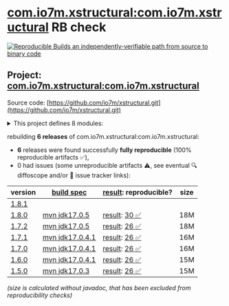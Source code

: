 [com.io7m.xstructural:com.io7m.xstructural](https://central.sonatype.com/artifact/com.io7m.xstructural/com.io7m.xstructural/versions) RB check
=======

[![Reproducible Builds](https://reproducible-builds.org/images/logos/rb.svg) an independently-verifiable path from source to binary code](https://reproducible-builds.org/)

## Project: [com.io7m.xstructural:com.io7m.xstructural](https://central.sonatype.com/artifact/com.io7m.xstructural/com.io7m.xstructural/versions)

Source code: [https://github.com/io7m/xstructural.git](https://github.com/io7m/xstructural.git)

<details><summary>This project defines 8 modules:</summary>

* [com.io7m.xstructural:com.io7m.xstructural](https://central.sonatype.com/artifact/com.io7m.xstructural/com.io7m.xstructural/1.8.0)
* [com.io7m.xstructural:com.io7m.xstructural.api](https://central.sonatype.com/artifact/com.io7m.xstructural/com.io7m.xstructural.api/1.8.0)
* [com.io7m.xstructural:com.io7m.xstructural.cmdline](https://central.sonatype.com/artifact/com.io7m.xstructural/com.io7m.xstructural.cmdline/1.8.0)
* [com.io7m.xstructural:com.io7m.xstructural.documentation](https://central.sonatype.com/artifact/com.io7m.xstructural/com.io7m.xstructural.documentation/1.8.0)
* [com.io7m.xstructural:com.io7m.xstructural.maven_plugin](https://central.sonatype.com/artifact/com.io7m.xstructural/com.io7m.xstructural.maven_plugin/1.8.0)
* [com.io7m.xstructural:com.io7m.xstructural.tests](https://central.sonatype.com/artifact/com.io7m.xstructural/com.io7m.xstructural.tests/1.8.0)
* [com.io7m.xstructural:com.io7m.xstructural.vanilla](https://central.sonatype.com/artifact/com.io7m.xstructural/com.io7m.xstructural.vanilla/1.8.0)
* [com.io7m.xstructural:com.io7m.xstructural.xml](https://central.sonatype.com/artifact/com.io7m.xstructural/com.io7m.xstructural.xml/1.8.0)
</details>

rebuilding **6 releases** of com.io7m.xstructural:com.io7m.xstructural:
- **6** releases were found successfully **fully reproducible** (100% reproducible artifacts :white_check_mark:),
- 0 had issues (some unreproducible artifacts :warning:, see eventual :mag: diffoscope and/or :memo: issue tracker links):

| version | [build spec](/BUILDSPEC.md) | [result](https://reproducible-builds.org/docs/jvm/): reproducible? | size |
| -- | --------- | ------ | -- |
| [1.8.1](https://central.sonatype.com/artifact/com.io7m.xstructural/com.io7m.xstructural/1.8.1/pom) | | | |
| [1.8.0](https://central.sonatype.com/artifact/com.io7m.xstructural/com.io7m.xstructural/1.8.0/pom) | [mvn jdk17.0.5](com.io7m.xstructural-1.8.0.buildspec) | [result](com.io7m.xstructural-1.8.0.buildinfo): [30 :white_check_mark: ](com.io7m.xstructural-1.8.0.buildcompare) | 18M |
| [1.7.2](https://central.sonatype.com/artifact/com.io7m.xstructural/com.io7m.xstructural/1.7.2/pom) | [mvn jdk17.0.5](com.io7m.xstructural-1.7.2.buildspec) | [result](com.io7m.xstructural-1.7.2.buildinfo): [26 :white_check_mark: ](com.io7m.xstructural-1.7.2.buildcompare) | 18M |
| [1.7.1](https://central.sonatype.com/artifact/com.io7m.xstructural/com.io7m.xstructural/1.7.1/pom) | [mvn jdk17.0.4.1](com.io7m.xstructural-1.7.1.buildspec) | [result](com.io7m.xstructural-1.7.1.buildinfo): [26 :white_check_mark: ](com.io7m.xstructural-1.7.1.buildcompare) | 16M |
| [1.7.0](https://central.sonatype.com/artifact/com.io7m.xstructural/com.io7m.xstructural/1.7.0/pom) | [mvn jdk17.0.4.1](com.io7m.xstructural-1.7.0.buildspec) | [result](com.io7m.xstructural-1.7.0.buildinfo): [26 :white_check_mark: ](com.io7m.xstructural-1.7.0.buildcompare) | 16M |
| [1.6.0](https://central.sonatype.com/artifact/com.io7m.xstructural/com.io7m.xstructural/1.6.0/pom) | [mvn jdk17.0.4.1](com.io7m.xstructural-1.6.0.buildspec) | [result](com.io7m.xstructural-1.6.0.buildinfo): [26 :white_check_mark: ](com.io7m.xstructural-1.6.0.buildcompare) | 15M |
| [1.5.0](https://central.sonatype.com/artifact/com.io7m.xstructural/com.io7m.xstructural/1.5.0/pom) | [mvn jdk17.0.3](com.io7m.xstructural-1.5.0.buildspec) | [result](com.io7m.xstructural-1.5.0.buildinfo): [26 :white_check_mark: ](com.io7m.xstructural-1.5.0.buildcompare) | 15M |

<i>(size is calculated without javadoc, that has been excluded from reproducibility checks)</i>

